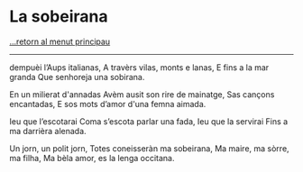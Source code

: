 # La sobeirana

[...retorn al menut principau](../menu_fiches.md)

---

dempuèi l’Aups italianas,
A travèrs vilas, monts e lanas,
E fins a la mar granda
Que senhoreja una sobirana.

En un milierat d'annadas
Avèm ausit son rire de mainatge,
Sas cançons encantadas,
E sos mots d’amor d'una femna aimada.

Ieu que l’escotarai
Coma s’escota parlar una fada,
Ieu que la servirai
Fins a ma darrièra alenada.

Un jorn, un polit jorn,
Totes coneisseràn ma sobeirana,
Ma maire, ma sòrre, ma filha,
Ma bèla amor, es la lenga occitana.
